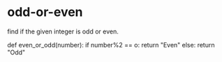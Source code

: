 # odd-or-even
find if the given integer is odd or even.

def even_or_odd(number):
    if number%2 == o:
        return "Even"
    else:
        return "Odd"
    
